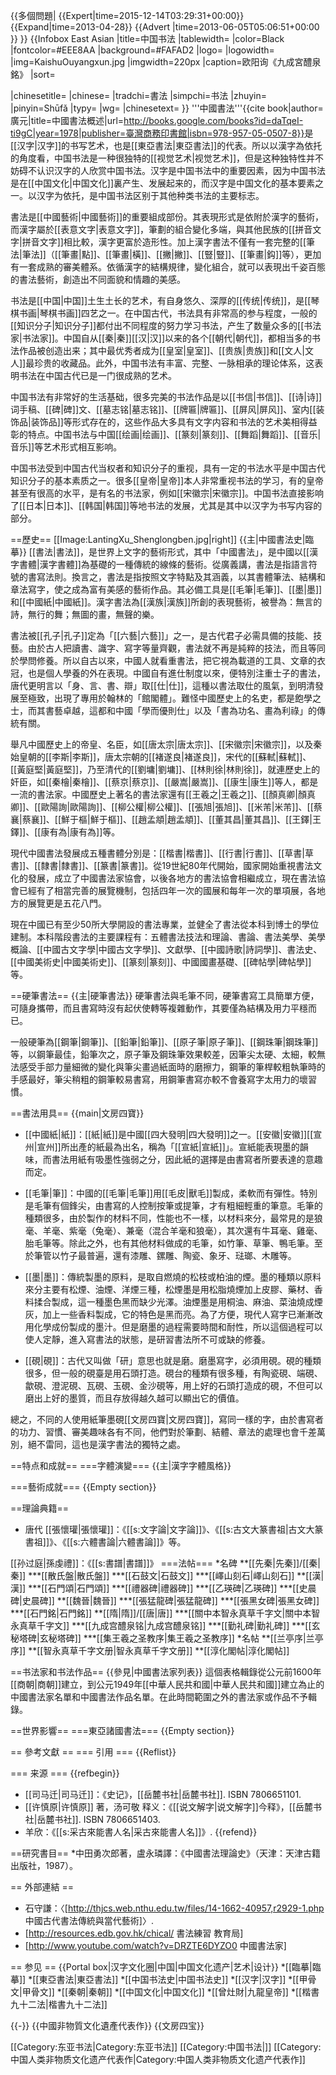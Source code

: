 {{多個問題|
{{Expert|time=2015-12-14T03:29:31+00:00}}
{{Expand|time=2013-04-28}}
{{Advert |time=2013-06-05T05:06:51+00:00 }}
}}
{{Infobox East Asian
|title=中国书法
|tablewidth=
|color=Black
|fontcolor=#EEE8AA
|background=#FAFAD2
|logo=
|logowidth=
|img=KaishuOuyangxun.jpg
|imgwidth=220px
|caption=欧阳询《九成宮醴泉銘》
|sort=
<!-- 中文 -->
|chinesetitle=
|chinese=
|tradchi=書法
|simpchi=书法
|zhuyin=
|pinyin=Shūfǎ
|typy=
|wg=
|chinesetext=
}}
'''中國書法'''<ref name="廣元1978">{{cite book|author=廣元|title=中國書法概述|url=http://books.google.com/books?id=daTqeI-ti9gC|year=1978|publisher=臺灣商務印書館|isbn=978-957-05-0507-8}}</ref>是[[汉字|汉字]]的书写艺术，也是[[東亞書法|東亞書法]]的代表。所以以漢字為依托的角度看，中国书法是一种很独特的[[视觉艺术|视觉艺术]]，但是这种独特性并不妨碍不认识汉字的人欣赏中国书法。汉字是中国书法中的重要因素，因为中国书法是在[[中国文化|中国文化]]裏产生、发展起来的，而汉字是中国文化的基本要素之一。以汉字为依托，是中国书法区别于其他种类书法的主要标志。

書法是[[中國藝術|中國藝術]]的重要組成部份。其表現形式是依附於漢字的藝術，而漢字屬於[[表意文字|表意文字]]，筆劃的組合變化多端，與其他民族的[[拼音文字|拼音文字]]相比較，漢字更富於造形性。加上漢字書法不僅有一套完整的[[筆法|筆法]]（[[筆畫|點]]、[[筆畫|橫]]、[[撇|撇]]、[[豎|豎]]、[[筆畫|鈎]]等），更加有一套成熟的審美體系。依循漢字的結構規律，變化組合，就可以表現出千姿百態的書法藝術，創造出不同面貌和情趣的美感。<ref name="廣元1978"/>

书法是[[中国|中国]]土生土长的艺术，有自身悠久、深厚的[[传统|传统]]，是[[琴棋书画|琴棋书画]]四艺之一。在中国古代，书法具有非常高的参与程度，一般的[[知识分子|知识分子]]都付出不同程度的努力学习书法，产生了数量众多的[[书法家|书法家]]。中国自从[[秦|秦]][[汉|汉]]以来的各个[[朝代|朝代]]，都相当多的书法作品被创造出来；其中最优秀者成为[[皇室|皇室]]、[[贵族|贵族]]和[[文人|文人]]最珍贵的收藏品。此外，中国书法有丰富、完整、一脉相承的理论体系，这表明书法在中国古代已是一门很成熟的艺术。

中国书法有非常好的生活基础，很多完美的书法作品是以[[书信|书信]]、[[诗|诗]]词手稿、[[碑|碑]]文、[[墓志铭|墓志铭]]、[[牌匾|牌匾]]、[[屏风|屏风]]、室内[[装饰品|装饰品]]等形式存在的，这些作品大多具有文字内容和书法的艺术美相得益彰的特点。中国书法与中国[[绘画|绘画]]、[[篆刻|篆刻]]、[[舞蹈|舞蹈]]、[[音乐|音乐]]等艺术形式相互影响。

中国书法受到中国古代当权者和知识分子的重视，具有一定的书法水平是中国古代知识分子的基本素质之一。很多[[皇帝|皇帝]]本人非常重视书法的学习，有的皇帝甚至有很高的水平，是有名的书法家，例如[[宋徽宗|宋徽宗]]。中国书法直接影响了[[日本|日本]]、[[韩国|韩国]]等地书法的发展，尤其是其中以汉字为书写内容的部分。

==歷史==
[[Image:LantingXu_Shenglongben.jpg|right]]
{{主|中國書法史|臨摹}}
[[書法|書法]]，是世界上文字的藝術形式，其中「中國書法」，是中國以[[漢字書體|漢字書體]]為基礎的一種傳統的線條的藝術。從廣義講，書法是指語言符號的書寫法則。換言之，書法是指按照文字特點及其涵義，以其書體筆法、結構和章法寫字，使之成為富有美感的藝術作品。其必備工具是[[毛筆|毛筆]]、[[墨|墨]]和[[中國紙|中國紙]]。漢字書法為[[漢族|漢族]]所創的表現藝術，被譽為：無言的詩，無行的舞；無圖的畫，無聲的樂。

書法被[[孔子|孔子]]定為「[[六藝|六藝]]」之一，是古代君子必需具備的技能、技藝。由於古人把讀書、識字、寫字等量齊觀，書法就不再是純粹的技法，而且等同於學問修養。所以自古以來，中國人就看重書法，把它視為載道的工具、文章的衣冠，也是個人學養的外在表現。中國自有進仕制度以來，便特別注重士子的書法，唐代更明言以「身、言、書、辯」取[[仕|仕]]，這種以書法取仕的風氣，到明清發展至極致，出現了專用於翰林的「館閣體」。難怪中國歷史上的名吏，都是飽學之士，而其書藝卓越，這都和中國「學而優則仕」以及「書為功名、畫為利祿」的傳統有關。

舉凡中國歷史上的帝皇、名臣，如[[唐太宗|唐太宗]]、[[宋徽宗|宋徽宗]]，以及秦始皇朝的[[李斯|李斯]]，唐太宗朝的[[褚遂良|褚遂良]]，宋代的[[蘇軾|蘇軾]]、[[黃庭堅|黃庭堅]]，乃至清代的[[劉墉|劉墉]]、[[林則徐|林則徐]]，就連歷史上的奸臣，如[[秦檜|秦檜]]、[[蔡京|蔡京]]、[[嚴嵩|嚴嵩]]、[[康生|康生]]等人，都是一流的書法家。中國歷史上著名的書法家還有[[王羲之|王羲之]]、[[顏真卿|顏真卿]]、[[歐陽詢|歐陽詢]]、[[柳公權|柳公權]]、[[張旭|張旭]]、[[米芾|米芾]]、[[蔡襄|蔡襄]]、[[鮮于樞|鮮于樞]]、[[趙孟頫|趙孟頫]]、[[董其昌|董其昌]]、[[王鐸|王鐸]]、[[康有為|康有為]]等。

現代中國書法發展成五種書體分別是：[[楷書|楷書]]、[[行書|行書]]、[[草書|草書]]、[[隸書|隸書]]、[[篆書|篆書]]。從19世紀80年代開始，國家開始重視書法文化的發展，成立了中國書法家協會，以後各地方的書法協會相繼成立，現在書法協會已經有了相當完善的展覽機制，包括四年一次的國展和每年一次的單項展，各地方的展覽更是五花八門。

現在中國已有至少50所大學開設的書法專業，並健全了書法從本科到博士的學位建制。本科階段書法的主要課程有：五體書法技法和理論、書論、書法美學、美學概論、[[中國古文字學|中國古文字學]]、文獻學、[[中國詩歌|詩詞學]]、書法史、[[中國美術史|中國美術史]]、[[篆刻|篆刻]]、中國國畫基礎、[[碑帖學|碑帖學]]等。

==硬筆書法==
{{主|硬筆書法}}
硬筆書法與毛筆不同，硬筆書寫工具簡單方便，可隨身攜帶，而且書寫時沒有起伏使轉等複雜動作，其要僅為結構及用力平穩而已。

一般硬筆為[[鋼筆|鋼筆]]、[[鉛筆|鉛筆]]、[[原子筆|原子筆]]、[[鋼珠筆|鋼珠筆]]等，以鋼筆最佳，鉛筆次之，原子筆及鋼珠筆效果較差，因筆尖太硬、太細，較無法感受手部力量細微的變化與筆尖畫過紙面時的磨擦力，鋼筆的筆桿較粗執筆時的手感最好，筆尖稍粗的鋼筆較易書寫，用鋼筆書寫亦較不會養寫字太用力的壞習慣。

==書法用具==
{{main|文房四寶}}
* [[中國紙|紙]]：[[紙|紙]]是中國[[四大發明|四大發明]]之一。[[安徽|安徽]][[宣州|宣州]]所出產的紙最為出名，稱為「[[宣紙|宣紙]]」。宣紙能表現墨的韻味，而書法用紙有吸墨性強弱之分，因此紙的選擇是由書寫者所要表達的意趣而定。

* [[毛筆|筆]]：中國的[[毛筆|毛筆]]用[[毛皮|獸毛]]製成，柔軟而有彈性。特別是毛筆有個鋒尖，由書寫的人控制按筆或提筆，才有粗細輕重的筆意。毛筆的種類很多，由於製作的材料不同，性能也不一樣，以材料來分，最常見的是狼毫、羊毫、紫毫（兔毫）、兼毫（混合羊毫和狼毫），其次還有牛耳毫、雞毫、胎毛筆等。除此之外，也有其他材料做成的毛筆，如竹筆、草筆、鴨毛筆。至於筆管以竹子最普遍，還有漆雕、鏍雕、陶瓷、象牙、琺瑯、木雕等。 

* [[墨|墨]]：傳統製墨的原料，是取自燃燒的松枝或柏油的煙。墨的種類以原料來分主要有松煙、油煙、洋煙三種，松煙墨是用松脂燒煙加上皮膠、藥材、香料揉合製成，這一種墨色黑而缺少光澤。油煙墨是用桐油、麻油、菜油燒成煙灰，加上一些香料製成，它的特色是黑而亮。為了方便，現代人寫字已漸漸改用化學成份製成的墨汁。但是磨墨的過程需要時間和耐性，所以這個過程可以使人定靜，進入寫書法的狀態，是研習書法所不可或缺的修養。

* [[硯|硯]]：古代又叫做「研」意思也就是磨。磨墨寫字，必須用硯。硯的種類很多，但一般的硯臺是用石頭打造。硯台的種類有很多種，有陶瓷硯、端硯、歙硯、澄泥硯、瓦硯、玉硯、金沙硯等，用上好的石頭打造成的硯，不但可以磨出上好的墨質，而且存放得越久越可以顯出它的價值。

總之，不同的人使用紙筆墨硯[[文房四寶|文房四寶]]，寫同一樣的字，由於書寫者的功力、習慣、審美趣味各有不同，他們對於筆劃、結體、章法的處理也會千差萬別，絕不雷同，這也是漢字書法的獨特之處。

==特点和成就==
===字體演變===
{{主|漢字字體風格}}

===藝術成就===
{{Empty section}}

==理論典籍==
* 唐代
[[張懷瓘|張懷瓘]]：《[[s:文字論|文字論]]》、《[[s:古文大篆書祖|古文大篆書祖]]》、《[[s:六體書論|六體書論]]》等。

[[孙过庭|孫虔禮]]：《[[s:書譜|書譜]]》
===法帖===
*名碑
**[[先秦|先秦]]/[[秦|秦]]
***[[散氏盤|散氏盤]]
***[[石鼓文|石鼓文]]
***[[嶧山刻石|嶧山刻石]]
**[[漢|漢]]
***[[石門頌|石門頌]]
***[[禮器碑|禮器碑]]
***[[乙瑛碑|乙瑛碑]]
***[[史晨碑|史晨碑]]
**[[魏晉|魏晉]]
***[[張猛龍碑|張猛龍碑]]
***[[張黑女碑|張黑女碑]]
***[[石門銘|石門銘]]
**[[隋|隋]]/[[唐|唐]]
***[[關中本智永真草千字文|關中本智永真草千字文]]
***[[九成宫醴泉铭|九成宫醴泉铭]]
***[[勤礼碑|勤礼碑]]
***[[玄秘塔碑|玄秘塔碑]]
***[[集王羲之圣教序|集王羲之圣教序]]
*名帖
**[[兰亭序|兰亭序]]
**[[智永真草千字文册|智永真草千字文册]]
**[[淳化閣帖|淳化閣帖]]

==书法家和书法作品==
{{參見|中國書法家列表}}
這個表格輯錄從公元前1600年[[商朝|商朝]]建立，到公元1949年[[中華人民共和國|中華人民共和國]]建立為止的中國書法家名單和中國書法作品名單。在此時間範圍之外的書法家或作品不予輯錄。

==世界影響==
===東亞諸國書法===
{{Empty section}}

== 參考文獻 ==
=== 引用 ===
{{Reflist}}

=== 来源 ===
{{refbegin}}
* [[司马迁|司马迁]]：《史记》，[[岳麓书社|岳麓书社]]. ISBN 7806651101.
* [[许慎原|许慎原]] 著，汤可敬 释义：《[[说文解字|说文解字]]今释》，[[岳麓书社|岳麓书社]]. ISBN 7806651403.
* 羊欣：《[[s:采古來能書人名|采古來能書人名]]》.
{{refend}}

==研究書目==
*中田勇次郎著，盧永璘譯：《中國書法理論史》（天津：天津古籍出版社，1987）。

== 外部連結 ==
* 石守謙：〈[http://thjcs.web.nthu.edu.tw/files/14-1662-40957,r2929-1.php 中國古代書法傳統與當代藝術]〉.
* [http://resources.edb.gov.hk/chical/ 書法練習 教育局]
* [http://www.youtube.com/watch?v=DRZTE6DYZO0 中國書法家]

== 参见 ==
{{Portal box|汉字文化圈|中国|中国文化遗产|艺术|设计}}
*[[臨摹|臨摹]]
*[[東亞書法|東亞書法]]
*[[中国书法史|中国书法史]]
*[[汉字|汉字]]
*[[甲骨文|甲骨文]]
*[[秦朝|秦朝]]
*[[中国文化|中国文化]]
*[[曾灶財|九龍皇帝]]
*[[楷書九十二法|楷書九十二法]]

{{-}}
{{中國非物質文化遺產代表作}}
{{文房四宝}}

[[Category:东亚书法|Category:东亚书法]]
[[Category:中国书法|]]
[[Category:中国人类非物质文化遗产代表作|Category:中国人类非物质文化遗产代表作]]